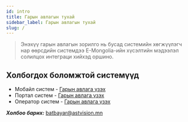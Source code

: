 ```yaml
---
id: intro
title: Гарын авлагын тухай
sidebar_label: Гарын авлагын тухай
slug: /
---
```


 > Энэхүү гарын авлагын зорилго нь бусад системийн хөгжүүлэгч нар өөрсдийн системдээ E-Mongolia-ийн хүсэлтийн мэдээлэл солилцох интеграци хийхэд оршино.

## Холбогдох боломжтой системүүд

- Мобайл систем - [Гарын авлага үзэх](mobile/intro)
- Портал систем - [Гарын авлага үзэх](portal/intro)
- Оператор систем - [Гарын авлага үзэх](operator/intro)

_**Холбоо барих:**_ batbayar@astvision.mn
